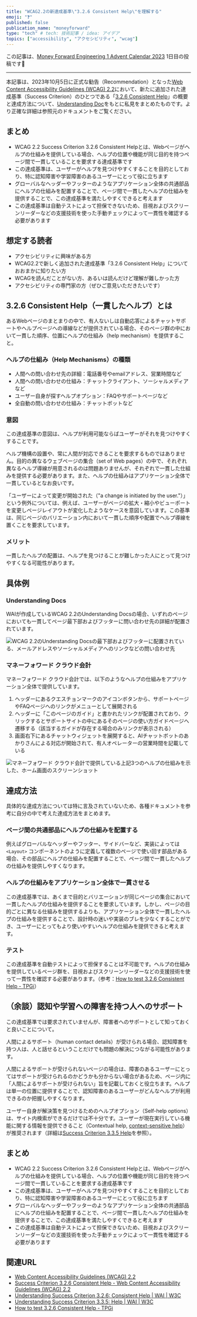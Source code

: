 ```yaml
---
title: "WCAG2.2の新達成基準\"3.2.6 Consistent Help\"を理解する"
emoji: "❓"
published: false
publication_name: "moneyforward"
type: "tech" # tech: 技術記事 / idea: アイデア
topics: ["accessibility", "アクセシビリティ", "wcag"]
---
```


この記事は、[Money Forward Engineering 1 Advent Calendar 2023](https://adventar.org/calendars/9141) 1日目の投稿です🎄

---

本記事は、2023年10月5日に正式な勧告（Recommendation）となった[Web Content Accessibility Guidelines (WCAG) 2.2](https://www.w3.org/TR/WCAG22/)において、新たに追加された達成基準（Success Criterion）のひとつである「[3.2.6 Consistent Help](https://www.w3.org/TR/WCAG22/#consistent-help)」の概要と達成方法について、[Understanding Doc](https://www.w3.org/WAI/WCAG22/Understanding/consistent-help.html)をもとに私見をまとめたものです。より正確な詳細は参照元のドキュメントをご覧ください。

## まとめ

- WCAG 2.2 Success Criterion 3.2.6 Consistent Helpとは、Webページがヘルプの仕組みを提供している場合、ヘルプの位置や機能が同じ目的を持つページ間で一貫していることを要求する達成基準です
- この達成基準は、ユーザーがヘルプを見つけやすくすることを目的としており、特に認知障害や学習障害のあるユーザーにとって役に立ちます
- グローバルなヘッダーやフッターのようなアプリケーション全体の共通部品にヘルプの仕組みを配置することで、ページ間で一貫したヘルプの仕組みを提供することで、この達成基準を満たしやすくできると考えます
- この達成基準は自動テストによって担保できないため、目視およびスクリーンリーダーなどの支援技術を使った手動チェックによって一貫性を確認する必要があります

## 想定する読者

- アクセシビリティに興味がある方
- WCAG2.2で新しく追加された達成基準「3.2.6 Consistent Help」についておおまかに知りたい方
- WCAGを読んだことがない方、あるいは読んだけど理解が難しかった方
- アクセシビリティの専門家の方（ぜひご意見いただきたいです）

## 3.2.6 Consistent Help（一貫したヘルプ）とは

あるWebページのまとまりの中で、有人ないしは自動応答によるチャットサポートやヘルプページへの導線などが提供されている場合、そのページ群の中において一貫した順序、位置にヘルプの仕組み（help mechanism）を提供すること。

### ヘルプの仕組み（Help Mechanisms）の種類

- 人間への問い合わせ先の詳細：電話番号やemailアドレス、営業時間など
- 人間への問い合わせの仕組み：チャットクライアント、ソーシャルメディアなど
- ユーザー自身が探すヘルプオプション：FAQやサポートページなど
- 全自動の問い合わせの仕組み：チャットボットなど

### 意図

この達成基準の意図は、ヘルプが利用可能ならばユーザーがそれを見つけやすくすることです。

ヘルプ機構の設置や、常に人間が対応できることを要求するものではありません。目的の異なるウェブページの集合（set of Web pages）の中で、それぞれ異なるヘルプ導線が用意されるのは問題ありませんが、それぞれで一貫した仕組みを提供する必要があります。また、ヘルプの仕組みはアプリケーション全体で一貫しているとなお良いです。

「ユーザーによって変更が開始された（"a change is initiated by the user."）」という例外については、例えば、ユーザーがページの拡大・縮小やビューポートを変更しページレイアウトが変化したようなケースを意図しています。この基準は、同じページのバリエーション内において一貫した順序や配置でヘルプ導線を置くことを要求しています。

### メリット

一貫したヘルプの配置は、ヘルプを見つけることが難しかった人にとって見つけやすくなる可能性があります。

## 具体例

### Understanding Docs

WAIが作成しているWCAG 2.2のUnderstanding Docsの場合、いずれのページにおいても一貫してページ最下部およびフッターに問い合わせ先の詳細が配置されています。

![WCAG 2.2のUnderstanding Docsの最下部およびフッターに配置されている、メールアドレスやソーシャルメディアへのリンクなどの問い合わせ先](https://storage.googleapis.com/zenn-user-upload/dbd53abccf47-20231124.png)

### マネーフォワード クラウド会計

マネーフォワード クラウド会計では、以下のようなヘルプの仕組みをアプリケーション全体で提供しています。

1. ヘッダーにあるクエスチョンマークのアイコンボタンから、サポートページやFAQページへのリンクがメニューとして展開される
2. ヘッダーに「このページのガイド」と書かれたリンクが配置されており、クリックするとサポートサイトの中にあるそのページの使い方ガイドページへ遷移する（該当するガイドが存在する場合のみリンクが表示される）
3. 画面右下にあるチャットウィジェットを展開すると、AIチャットボットのあかりさんによる対応が開始されて、有人オペレーターの営業時間を記載している

![マネーフォワード クラウド会計で提供している上記3つのヘルプの仕組みを示した、ホーム画面のスクリーンショット](https://storage.googleapis.com/zenn-user-upload/74acce940aa7-20231125.png)

## 達成方法

具体的な達成方法については特に言及されていないため、各種ドキュメントを参考に自分の中で考えた達成方法をまとめます。

### ページ間の共通部品にヘルプの仕組みを配置する

例えばグローバルなヘッダーやフッター、サイドバーなど、実装によっては `<Layout>` コンポーネントのように定義して複数のページで使い回す部品がある場合、その部品にヘルプの仕組みを配置することで、ページ間で一貫したヘルプの仕組みを提供しやすくなります。

### ヘルプの仕組みをアプリケーション全体で一貫させる

この達成基準では、あくまで目的とバリエーションが同じページの集合において一貫したヘルプの仕組みを提供することを要求しています。しかし、ページの目的ごとに異なる仕組みを提供するよりも、アプリケーション全体で一貫したヘルプの仕組みを提供することで、設計時の迷いや実装のブレを少なくすることができ、ユーザーにとってもより使いやすいヘルプの仕組みを提供できると考えます。

### テスト

この達成基準を自動テストによって担保することは不可能です。ヘルプの仕組みを提供しているページ群を、目視およびスクリーンリーダーなどの支援技術を使って一貫性を確認する必要があります。（参考：[How to test 3.2.6 Consistent Help - TPGi](https://www.tpgi.com/how-to-test-3-2-6-consistent-help/)）

## （余談）認知や学習への障害を持つ人へのサポート

この達成基準では要求されていませんが、障害者へのサポートとして知っておくと良いことについて。

人間によるサポート（human contact details）が受けられる場合、認知障害を持つ人は、人と話せるということだけでも問題の解決につながる可能性があります。

人間によるサポートが受けられないページの場合は、障害のあるユーザーにとってはサポートが受けられるのかどうかも分からない場合があるため、ページ内に「人間によるサポートが受けられない」旨を記載しておくと役立ちます。ヘルプは単一の位置に提供することで、認知障害のあるユーザーがどんなヘルプが利用できるのか把握しやすくなります。

ユーザー自身が解決策を見つけるためのヘルプオプション（Self-help options）は、サイト内検索ができるだけでは不十分です。ユーザーが現在実行している機能に関する情報を提供できること（Contextual help, [context-sensitive help](https://www.w3.org/WAI/WCAG22/Understanding/help#dfn-context-sensitive-help)）が推奨されます（詳細は[Success Criterion 3.3.5 Help](https://www.w3.org/WAI/WCAG22/Understanding/help)を参照）。

## まとめ

- WCAG 2.2 Success Criterion 3.2.6 Consistent Helpとは、Webページがヘルプの仕組みを提供している場合、ヘルプの位置や機能が同じ目的を持つページ間で一貫していることを要求する達成基準です
- この達成基準は、ユーザーがヘルプを見つけやすくすることを目的としており、特に認知障害や学習障害のあるユーザーにとって役に立ちます
- グローバルなヘッダーやフッターのようなアプリケーション全体の共通部品にヘルプの仕組みを配置することで、ページ間で一貫したヘルプの仕組みを提供することで、この達成基準を満たしやすくできると考えます
- この達成基準は自動テストによって担保できないため、目視およびスクリーンリーダーなどの支援技術を使った手動チェックによって一貫性を確認する必要があります

## 関連URL

- [Web Content Accessibility Guidelines (WCAG) 2.2](https://www.w3.org/TR/WCAG22/)
- [Success Criterion 3.2.6 Consistent Help - Web Content Accessibility Guidelines (WCAG) 2.2](https://www.w3.org/TR/WCAG22/#consistent-help)
- [Understanding Success Criterion 3.2.6: Consistent Help | WAI | W3C](https://www.w3.org/WAI/WCAG22/Understanding/consistent-help.html)
- [Understanding Success Criterion 3.3.5: Help | WAI | W3C](https://www.w3.org/WAI/WCAG22/Understanding/help)
- [How to test 3.2.6 Consistent Help - TPGi](https://www.tpgi.com/how-to-test-3-2-6-consistent-help/)
